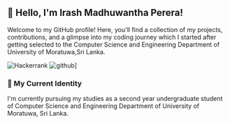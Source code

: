 ## 👋 Hello, I'm Irash Madhuwantha Perera!

Welcome to my GitHub profile! Here, you'll find a collection of my projects, contributions, and a glimpse into my coding journey which I started after getting selected to the Computer Science and Engineering Department of University of Moratuwa,Sri Lanka.

![Hackerrank](https://img.shields.io/badge/HackerRank-#00EA64?style=for-the-badge&logo=HackerRank&logoColor=#000000)
![github](https://img.shields.io/badge/GitHub-000000?style=for-the-badge&logo=GitHub&logoColor=white)]

### 🔭 My Current Identity 

I'm currently pursuing my studies as a second year undergraduate student of Computer Science and Engineering Department of University of Moratuwa, Sri Lanka.
